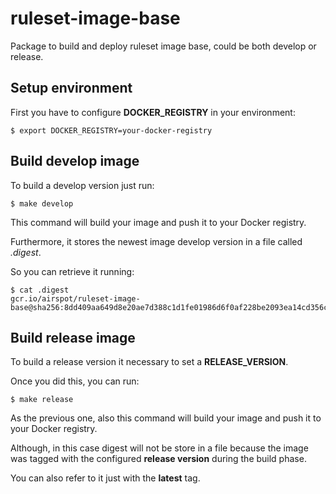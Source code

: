 # ruleset-image-base

Package to build and deploy ruleset image base, could be both develop or release.

## Setup environment

First you have to configure **DOCKER_REGISTRY** in your environment:

```
$ export DOCKER_REGISTRY=your-docker-registry
```

## Build develop image

To build a develop version just run:

```
$ make develop
```

This command will build your image and push it to your Docker registry.

Furthermore, it stores the newest image develop version in a file called _.digest_.

So you can retrieve it running:

```
$ cat .digest
gcr.io/airspot/ruleset-image-base@sha256:8dd409aa649d8e20ae7d388c1d1fe01986d6f0af228be2093ea14cd356cc3a43
```

## Build release image

To build a release version it necessary to set a **RELEASE_VERSION**.

Once you did this, you can run:

```
$ make release
```

As the previous one, also this command will build your image and push it to your Docker registry.

Although, in this case digest will not be store in a file because the image was tagged with the
configured **release version** during the build phase.

You can also refer to it just with the **latest** tag.